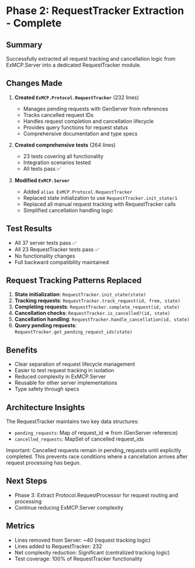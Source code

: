 # Phase 2: RequestTracker Extraction - Complete

## Summary

Successfully extracted all request tracking and cancellation logic from ExMCP.Server into a dedicated RequestTracker module.

## Changes Made

1. **Created `ExMCP.Protocol.RequestTracker`** (232 lines)
   - Manages pending requests with GenServer from references
   - Tracks cancelled request IDs
   - Handles request completion and cancellation lifecycle
   - Provides query functions for request status
   - Comprehensive documentation and type specs

2. **Created comprehensive tests** (264 lines)
   - 23 tests covering all functionality
   - Integration scenarios tested
   - All tests pass ✅

3. **Modified `ExMCP.Server`**
   - Added `alias ExMCP.Protocol.RequestTracker`
   - Replaced state initialization to use `RequestTracker.init_state/1`
   - Replaced all manual request tracking with RequestTracker calls
   - Simplified cancellation handling logic

## Test Results

- All 37 server tests pass ✅
- All 23 RequestTracker tests pass ✅
- No functionality changes
- Full backward compatibility maintained

## Request Tracking Patterns Replaced

1. **State initialization**: `RequestTracker.init_state(state)`
2. **Tracking requests**: `RequestTracker.track_request(id, from, state)`
3. **Completing requests**: `RequestTracker.complete_request(id, state)`
4. **Cancellation checks**: `RequestTracker.is_cancelled?(id, state)`
5. **Cancellation handling**: `RequestTracker.handle_cancellation(id, state)`
6. **Query pending requests**: `RequestTracker.get_pending_request_ids(state)`

## Benefits

- Clear separation of request lifecycle management
- Easier to test request tracking in isolation
- Reduced complexity in ExMCP.Server
- Reusable for other server implementations
- Type safety through specs

## Architecture Insights

The RequestTracker maintains two key data structures:
- `pending_requests`: Map of request_id => from (GenServer reference)
- `cancelled_requests`: MapSet of cancelled request_ids

Important: Cancelled requests remain in pending_requests until explicitly completed. This prevents race conditions where a cancellation arrives after request processing has begun.

## Next Steps

- Phase 3: Extract Protocol.RequestProcessor for request routing and processing
- Continue reducing ExMCP.Server complexity

## Metrics

- Lines removed from Server: ~40 (request tracking logic)
- Lines added to RequestTracker: 232
- Net complexity reduction: Significant (centralized tracking logic)
- Test coverage: 100% of RequestTracker functionality